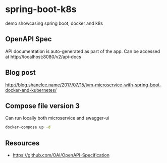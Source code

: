 # spring-boot-k8s
demo showcasing spring boot, docker and k8s

## OpenAPI Spec

API documentation is auto-generated as part of the app.
Can be accessed at http://localhost:8080/v2/api-docs

## Blog post

http://blog.shanelee.name/2017/07/15/jvm-microservice-with-spring-boot-docker-and-kubernetes/

## Compose file version 3

Can run locally both microservice and swagger-ui 

```bash
docker-compose up -d
```

## Resources

* https://github.com/OAI/OpenAPI-Specification
